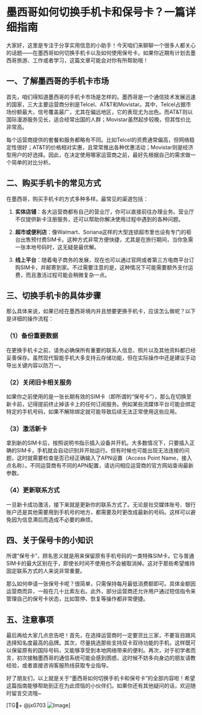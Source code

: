 # 墨西哥如何切换手机卡和保号卡？一篇详细指南

大家好，这里是专注于分享实用信息的小助手！今天咱们来聊聊一个很多人都关心的话题——在墨西哥如何切换手机卡以及如何使用保号卡。如果你近期有计划去墨西哥旅游、工作或者学习，这篇文章可能会对你有所帮助哦！

## 一、了解墨西哥的手机卡市场

首先，咱们得知道墨西哥的手机卡市场是怎样的。墨西哥是一个通信技术发展迅速的国家，三大主要运营商分别是Telcel、AT&T和Movistar。其中，Telcel占据市场份额最大，信号覆盖最广，尤其在偏远地区，它的表现尤为出色。而AT&T则以国际漫游服务见长，适合经常出国的人群；Movistar虽然起步较晚，但其性价比非常高。

每个运营商提供的套餐和服务都略有不同。比如Telcel的资费通常偏高，但网络稳定性很好；AT&T的价格相对实惠，且常常推出各种优惠活动；Movistar则是经济型用户的好选择。因此，在决定使用哪家运营商之前，最好先根据自己的需求做一个简单的对比分析。

## 二、购买手机卡的常见方式

在墨西哥，购买手机卡的方式多种多样。最常见的渠道包括：

1. **实体店铺**：各大运营商都有自己的营业厅，你可以直接前往办理业务。营业厅不仅提供新卡注册服务，还可以帮助你解决使用过程中遇到的各种问题。
   
2. **超市或便利店**：像Walmart、Soriana这样的大型连锁超市里也设有专门的柜台出售预付费SIM卡。这种方式非常方便快捷，尤其是在旅行期间，当你急需一张本地号码时，这无疑是最优解。

3. **线上平台**：随着电子商务的发展，现在也可以通过官网或者第三方电商平台订购SIM卡，并邮寄到家。不过需要注意的是，这种情况下可能需要额外支付运费，而且激活过程可能会稍微复杂一点。

## 三、切换手机卡的具体步骤

那么具体来说，如果已经在墨西哥境内并且想要更换手机卡，应该怎么做呢？以下是详细的操作流程：

### （1）备份重要数据

在更换手机卡之前，请务必确保所有重要的联系人信息、照片以及其他资料都已经妥善保存。虽然现代智能手机大多支持云存储功能，但在实际操作中还是建议手动导出关键内容以防万一。

### （2）关闭旧卡相关服务

如果你之前使用的是一张长期有效的SIM卡（即所谓的“保号卡”），那么在切换至新卡前，记得提前终止掉该卡上的任何订阅服务。例如某些流媒体平台可能会绑定特定的手机号码，如果不解除绑定就可能导致后续无法正常使用这些应用。

### （3）激活新卡

拿到新的SIM卡后，按照说明书指示插入设备并开机。大多数情况下，只要插入正确的SIM卡，手机就会自动识别并开始运行。但有时候也可能出现无法连接的问题，这时就需要检查是否已经正确输入了APN设置（Access Point Name，接入点名称）。不同运营商有不同的APN配置，请访问相应运营商的官方网站查询最新参数。

### （4）更新联系方式

一旦新卡成功激活，接下来就是更新你的联系方式了。无论是社交媒体账号、银行账户还是其他需要用到手机号的地方，都需要及时更改成最新的号码。这样可以避免因为信息滞后而造成不必要的麻烦。

## 四、关于保号卡的小知识

所谓“保号卡”，顾名思义就是用来保留原有手机号码的一类特殊SIM卡。它与普通SIM卡的最大区别在于，即使长时间不使用也不会被取消掉。这对于那些希望维持固定联系方式的人来说非常重要。

那么如何申请一张保号卡呢？很简单，只需保持每月最低消费额即可。具体金额因运营商而异，一般在几十比索左右。此外，部分运营商还允许用户通过短信指令来管理自己的保号卡状态，比如暂停、恢复等操作都非常便捷。

## 五、注意事项

最后再给大家几点忠告吧！首先，在选择运营商时一定要货比三家，不要盲目跟风选择知名度最高的品牌。其次，尽量挑选那些支持双卡双待功能的手机，这样既可以保留原有的国际号码，又能够享受到本地网络带来的便利。再次，对于初学者而言，初次接触墨西哥的通信系统可能会感到困惑，这时候不妨多向身边的朋友请教经验，或者直接咨询客服热线获取专业指导。

好了朋友们，以上就是关于“墨西哥如何切换手机卡和保号卡”的全部内容啦！希望这篇指南能够帮助到正在为此烦恼的小伙伴们。如果你还有其他疑问的话，欢迎随时留言交流哦~

[TG💪+ @jx0703 ![Image](https://github.com/user-attachments/assets/dbca1d08-cadb-493c-b0ec-ad6f7a83f270)]